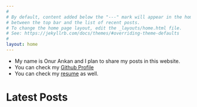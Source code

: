 ```yaml
---
#
# By default, content added below the "---" mark will appear in the home page
# between the top bar and the list of recent posts.
# To change the home page layout, edit the _layouts/home.html file.
# See: https://jekyllrb.com/docs/themes/#overriding-theme-defaults
#
layout: home
---
```


- My name is Onur Arıkan and I plan to share my posts in this website.  
- You can check my [Github Profile](https://github.com/opethef10)
- You can check my [resume](/resume/index.html) as well.

# Latest Posts


